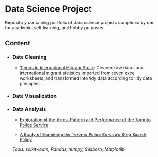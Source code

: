 # Data Science Project
Repository containing portfolio of data science projects completed by me for academic, self learning, and hobby purposes.

## Content

- ### Data Cleaning

	- [Trends in International Migrant Stock](https://github.com/zhangruolanlan/data-science-project/tree/main/Trends%20in%20International%20Migrant%20Stock):
Cleaned raw data about international migrant statistics imported from seven excel worksheets, and transformed into tidy data according to tidy data principles.

- ### Data Visualization

- ### Data Analysis
  
	- [Exploration of the Arrest Pattern and Performance of the Toronto Police Service](https://github.com/zhangruolanlan/data-science-project/tree/main/arrests_and_strip_search/Midterm)

	- [A Study of Examining the Toronto Police Service’s Strip Search Policy](https://github.com/zhangruolanlan/data-science-project/tree/main/arrests_and_strip_search/final)

	_Tools: scikit-learn, Pandas, numpy, Seaborn, Matplotlib_


